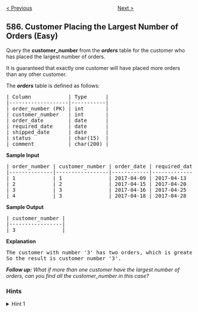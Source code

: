 <!--|This file generated by command(leetcode description); DO NOT EDIT.    |-->
<!--+----------------------------------------------------------------------+-->
<!--|@author    Openset <openset.wang@gmail.com>                           |-->
<!--|@link      https://github.com/openset                                 |-->
<!--|@home      https://github.com/openset/leetcode                        |-->
<!--+----------------------------------------------------------------------+-->

[< Previous](https://github.com/openset/leetcode/tree/master/problems/investments-in-2016 "Investments in 2016")
　　　　　　　　　　　　　　　　
[Next >](https://github.com/openset/leetcode/tree/master/problems/erect-the-fence "Erect the Fence")

## 586. Customer Placing the Largest Number of Orders (Easy)

<p>Query the <b>customer_number</b> from the <b><i>orders</i></b> table for the customer who has placed the largest number of orders.</p>

<p>It is guaranteed that exactly one customer will have placed more orders than any other customer.</p>

<p>The <b><i>orders</i></b> table is defined as follows:</p>

<pre>
| Column            | Type      |
|-------------------|-----------|
| order_number (PK) | int       |
| customer_number   | int       |
| order_date        | date      |
| required_date     | date      |
| shipped_date      | date      |
| status            | char(15)  |
| comment           | char(200) |
</pre>

<p><b>Sample Input</b></p>

<pre>
| order_number | customer_number | order_date | required_date | shipped_date | status | comment |
|--------------|-----------------|------------|---------------|--------------|--------|---------|
| 1            | 1               | 2017-04-09 | 2017-04-13    | 2017-04-12   | Closed |         |
| 2            | 2               | 2017-04-15 | 2017-04-20    | 2017-04-18   | Closed |         |
| 3            | 3               | 2017-04-16 | 2017-04-25    | 2017-04-20   | Closed |         |
| 4            | 3               | 2017-04-18 | 2017-04-28    | 2017-04-25   | Closed |         |
</pre>

<p><b>Sample Output</b></p>

<pre>
| customer_number |
|-----------------|
| 3               |
</pre>

<p><b>Explanation</b></p>

<pre>
The customer with number &#39;3&#39; has two orders, which is greater than either customer &#39;1&#39; or &#39;2&#39; because each of them  only has one order. 
So the result is customer_number &#39;3&#39;.
</pre>

<p><i><b>Follow up:</b> What if more than one customer have the largest number of orders, can you find all the customer_number in this case?</i></p>

### Hints
<details>
<summary>Hint 1</summary>
MySQL uses a different expression to get the first records other than MSSQL's TOP expression.
</details>
